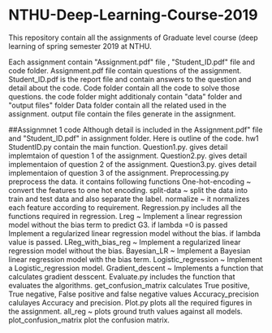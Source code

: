 # NTHU-Deep-Learning-Course-2019
This repository contain all the assignments of Graduate level course (deep learning of spring semester 2019 at NTHU.

Each assignment contain "Assignment.pdf" file , "Student_ID.pdf" file and code folder.
  Assignment.pdf file contain questions of the assignment.
  Student_ID.pdf is the report file and contain answers to the question and detail about the code.
  Code folder contain all the code to solve those questions. the code folder might additionaly contain "data" folder and "output files" folder
    Data folder contain all the related used in the assignment.
    output file contain the files generate in the assignment. 


##Assignmnet 1 code
  Although detail is included in the Assignment.pdf" file and "Student_ID.pdf" in assignment folder. Here is outline of the code.
  hw1 StudentID.py contain the main function.
  Question1.py. gives detail implemtaion of question 1 of the assignment.
  Question2.py. gives detail implementaion of question 2 of the assignment.
  Question3.py. gives detail implementaion of question 3 of the assignment.
  Preprocessing.py preprocess the data. it contains following functions
    One-hot-encoding ~ convert the features to one hot encoding.
    split-data ~ split the data into train and test data and also separate the label.
    normalize ~ it normalizes each feature according to requirement.
  Regression.py includes all the functions required in regression.
    Lreg ~ Implement a linear regression model without the bias term to predict G3.   if lambda =0 is passed 
           Implement a regularized linear regression model without the bias.  if lambda value is passed.
    LReg_with_bias_reg ~ Implement a regularized linear regression model without the bias.
    Bayesian_LR ~ Implement a Bayesian linear regression model with the bias term.
    Logistic_regression ~ Implement a Logistic_regression model.
    Gradient_descent ~ Implements a function that calculates gradient desscent.
  Evaluate.py includes the function that evaluates the algorithms.
    get_confusion_matrix calculates True positive, True negative, False positive and false negative values
    Accuracy_precision calulayes Accuracy and precision.
  Plot.py plots all the required figures in the assignment.
    all_reg ~ plots ground truth values against all models.
    plot_confusion_matrix plot the confusion matrix.
    

